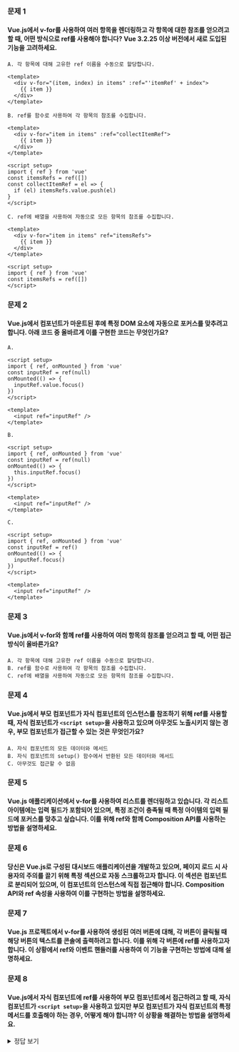 ### 문제 1
#### Vue.js에서 v-for를 사용하여 여러 항목을 렌더링하고 각 항목에 대한 참조를 얻으려고 할 때, 어떤 방식으로 ref를 사용해야 합니다? Vue 3.2.25 이상 버전에서 새로 도입된 기능을 고려하세요.

```vue
A. 각 항목에 대해 고유한 ref 이름을 수동으로 할당합니다.

<template>
  <div v-for="(item, index) in items" :ref="'itemRef' + index">
    {{ item }}
  </div>
</template>
```

```vue
B. ref를 함수로 사용하여 각 항목의 참조를 수집합니다.

<template>
  <div v-for="item in items" :ref="collectItemRef">
    {{ item }}
  </div>
</template>

<script setup>
import { ref } from 'vue'
const itemsRefs = ref([])
const collectItemRef = el => {
  if (el) itemsRefs.value.push(el)
}
</script>
```

```vue
C. ref에 배열을 사용하여 자동으로 모든 항목의 참조를 수집합니다.

<template>
  <div v-for="item in items" ref="itemsRefs">
    {{ item }}
  </div>
</template>

<script setup>
import { ref } from 'vue'
const itemsRefs = ref([])
</script>
```

### 문제 2
#### Vue.js에서 컴포넌트가 마운트된 후에 특정 DOM 요소에 자동으로 포커스를 맞추려고 합니다. 아래 코드 중 올바르게 이를 구현한 코드는 무엇인가요?

```vue
A.

<script setup>
import { ref, onMounted } from 'vue'
const inputRef = ref(null)
onMounted(() => {
  inputRef.value.focus()
})
</script>

<template>
  <input ref="inputRef" />
</template>
```

```vue
B.

<script setup>
import { ref, onMounted } from 'vue'
const inputRef = ref(null)
onMounted(() => {
  this.inputRef.focus()
})
</script>

<template>
  <input ref="inputRef" />
</template>
```

```vue
C.

<script setup>
import { ref, onMounted } from 'vue'
const inputRef = ref()
onMounted(() => {
  inputRef.focus()
})
</script>

<template>
  <input ref="inputRef" />
</template>
```

### 문제 3
#### Vue.js에서 v-for와 함께 ref를 사용하여 여러 항목의 참조를 얻으려고 할 때, 어떤 접근 방식이 올바른가요?

```
A. 각 항목에 대해 고유한 ref 이름을 수동으로 할당합니다.
B. ref를 함수로 사용하여 각 항목의 참조를 수집합니다.
C. ref에 배열을 사용하여 자동으로 모든 항목의 참조를 수집합니다.
```

### 문제 4
#### Vue.js에서 부모 컴포넌트가 자식 컴포넌트의 인스턴스를 참조하기 위해 ref를 사용할 때, 자식 컴포넌트가 `<script setup>`을 사용하고 있으며 아무것도 노출시키지 않는 경우, 부모 컴포넌트가 접근할 수 있는 것은 무엇인가요?

```
A. 자식 컴포넌트의 모든 데이터와 메서드
B. 자식 컴포넌트의 setup() 함수에서 반환된 모든 데이터와 메서드
C. 아무것도 접근할 수 없음
```

### 문제 5 
#### Vue.js 애플리케이션에서 v-for를 사용하여 리스트를 렌더링하고 있습니다. 각 리스트 아이템에는 입력 필드가 포함되어 있으며, 특정 조건이 충족될 때 특정 아이템의 입력 필드에 포커스를 맞추고 싶습니다. 이를 위해 ref와 함께 Composition API를 사용하는 방법을 설명하세요.

### 문제 6
#### 당신은 Vue.js로 구성된 대시보드 애플리케이션을 개발하고 있으며, 페이지 로드 시 사용자의 주의를 끌기 위해 특정 섹션으로 자동 스크롤하고자 합니다. 이 섹션은 컴포넌트로 분리되어 있으며, 이 컴포넌트의 인스턴스에 직접 접근해야 합니다. Composition API와 ref 속성을 사용하여 이를 구현하는 방법을 설명하세요.

### 문제 7
#### Vue.js 프로젝트에서 v-for를 사용하여 생성된 여러 버튼에 대해, 각 버튼이 클릭될 때 해당 버튼의 텍스트를 콘솔에 출력하려고 합니다. 이를 위해 각 버튼에 ref를 사용하고자 합니다. 이 상황에서 ref와 이벤트 핸들러를 사용하여 이 기능을 구현하는 방법에 대해 설명하세요.

### 문제 8
#### Vue.js에서 자식 컴포넌트에 ref를 사용하여 부모 컴포넌트에서 접근하려고 할 때, 자식 컴포넌트가 `<script setup>`을 사용하고 있지만 부모 컴포넌트가 자식 컴포넌트의 특정 메서드를 호출해야 하는 경우, 어떻게 해야 합니까? 이 상황을 해결하는 방법을 설명하세요.

<details>
  <summary>정답 보기</summary>

### 문제 1
#### 정답: A
#### 해설
* `Composition API`를 사용할 때, `ref()` 함수로 생성된 참조 변수에 `.value` 속성을 통해 접근해야 합니다. 따라서 **A**가 올바르게 구현된 코드입니다.
  
### 문제 2
#### 정답: C
#### 해설
`Vue 3.2.25` 버전 이상에서는 `v-for` 내부에서 `ref`를 사용할 때 배열을 자동으로 관리하는 기능을 도입했습니다. 이 방법을 사용하면 `v-for`를 통해 렌더링된 각 항목의 참조를 자동으로 `itemsRefs` 배열에 수집할 수 있습니다. 이는 코드를 더 간결하고 관리하기 쉽게 만들어 줍니다. 옵션 A와 B는 작동할 수 있는 방법이지만, `Vue 3.2.25` 이상에서는 옵션 **C**가 가장 간결하고 효율적인 접근 방식입니다.

### 문제 3
#### 정답: C
#### 해설
`Vue 3.2.25` 버전 이상에서 `v-for` 내부에서 `ref`를 사용할 때, `ref` 속성에 배열을 사용하면 Vue가 자동으로 모든 항목의 참조를 해당 배열에 수집합니다. 따라서 C가 가장 효율적이고 간단한 방법입니다.

### 문제 4
#### 정답: C
#### 해설
`<script setup>`을 사용하는 컴포넌트는 기본적으로 비공개입니다. 따라서, 자식 컴포넌트가 `defineExpose`를 사용하여 명시적으로 무언가를 노출시키지 않는 한, 부모 컴포넌트는 자식 컴포넌트의 어떠한 데이터나 메서드에도 접근할 수 없습니다.

### 문제 5 답안 예시 및 해설
#### 답안 예시:
v-for로 렌더링된 각 아이템의 입력 필드에 직접 접근하기 위해, 우리는 ref를 함수로 사용할 수 있습니다. 이 함수는 각 아이템이 렌더링될 때 호출되며, 각 입력 필드의 참조를 배열에 저장할 수 있습니다. 특정 조건이 충족될 때, 해당 입력 필드의 참조를 사용하여 .focus() 메서드를 호출할 수 있습니다.

```vue
<script setup>
import { ref, onMounted } from 'vue'

const items = ref([...]) // 리스트 아이템들
const inputRefs = ref([])

const setInputRef = (el, index) => {
  if (el) inputRefs.value[index] = el
}

onMounted(() => {
  // 특정 조건에 따라 특정 입력 필드에 포커스를 맞춤
  if (items.value.length > 0) {
    inputRefs.value[0].focus() // 예시 조건
  }
})
</script>

<template>
  <div v-for="(item, index) in items" :key="item.id">
    <input :ref="(el) => setInputRef(el, index)" />
  </div>
</template>
```

#### 해설:
이 접근 방식에서는 v-for를 사용하여 렌더링된 각 입력 필드에 고유한 참조를 설정하기 위해 함수를 ref 속성에 바인딩합니다. 이 함수는 해당 입력 필드의 DOM 요소와 그 인덱스를 인자로 받아, 전역 inputRefs 배열에 저장합니다. 마운트 후에는 이 배열을 사용하여 특정 입력 필드에 포커스를 맞출 수 있습니다.

### 문제 6 답안 예시 및 해설
#### 답안 예시:
특정 섹션으로 자동 스크롤하기 위해서는 해당 섹션의 컴포넌트 인스턴스에 ref를 설정하고, onMounted 라이프사이클 훅에서 해당 섹션으로 스크롤하는 로직을 구현합니다.

```vue
<script setup>
import { ref, onMounted } from 'vue'
import MySection from './MySection.vue'

const sectionRef = ref(null)

onMounted(() => {
  sectionRef.value.scrollIntoView({ behavior: 'smooth' })
})
</script>

<template>
  <MySection ref="sectionRef" />
</template>
```

#### 해설:
이 예시에서는 `MySection` 컴포넌트에 `ref="sectionRef"`를 사용하여 참조를 설정합니다. 컴포넌트가 마운트된 후`onMounted`, `scrollIntoView` 메서드를 사용하여 해당 섹션으로 스크롤합니다. 이 방법은 페이지 로드 시 사용자의 주의를 특정 섹션으로 유도하고자 할 때 유용합니다.

### 문제 7 답안 예시 및 해설
#### 답안 예시:

`v-for`와 함께 버튼을 렌더링할 때, 각 버튼의 클릭 이벤트 핸들러 내에서 클릭된 버튼의 텍스트를 콘솔에 출력할 수 있습니다. 이 경우, `ref`는 필요하지 않을 수 있습니다.

```vue
<script setup>
import { ref } from 'vue'

const buttons = ref(['Button 1', 'Button 2', 'Button 3'])

const handleClick = (buttonText) => {
  console.log(buttonText)
}
</script>

<template>
  <div v-for="buttonText in buttons" :key="buttonText">
    <button @click="() => handleClick(buttonText)">{{ buttonText }}</button>
  </div>
</template>
```

#### 해설:
이 접근 방식에서는 각 버튼의 텍스트를 직접 이벤트 핸들러로 전달하여, 클릭 이벤트 발생 시 해당 텍스트를 콘솔에 출력합니다. 따라서, 각 버튼에 대한 참조를 저장할 필요가 없으므로 ref를 사용할 필요가 없습니다.

### 문제 8 답안 예시 및 해설
#### 답안 예시:
자식 컴포넌트가 `<script setup>`을 사용하고 있고, 특정 메서드를 부모 컴포넌트에서 호출하고자 한다면, 자식 컴포넌트에서 `defineExpose`를 사용하여 해당 메서드를 노출시켜야 합니다.
* 자식 컴포넌트:
```vue
<script setup>
import { defineExpose } from 'vue'

const someMethod = () => {
  console.log('Doing something important...')
}

defineExpose({ someMethod })
</script>
```
* 부모 컴포넌트:

```vue
<script setup>
import { ref, onMounted } from 'vue'
import ChildComponent from './ChildComponent.vue'

const childRef = ref(null)

onMounted(() => {
  childRef.value.someMethod()
})
</script>

<template>
  <ChildComponent ref="childRef" />
</template>
```
#### 해설:
이 방법을 사용하면, 자식 컴포넌트가 `<script setup>`을 사용하더라도, `defineExpose`를 통해 부모 컴포넌트에 특정 프로퍼티나 메서드를 노출시킬 수 있습니다. 그 결과, 부모 컴포넌트는 ref를 통해 자식 컴포넌트의 인스턴스에 접근하고, 노출된 메서드를 호출할 수 있습니다.

</details>
